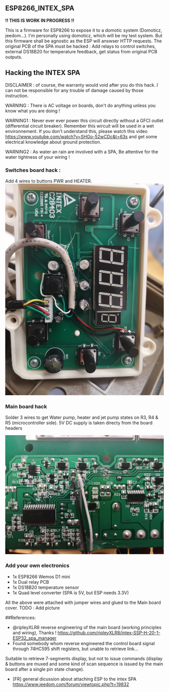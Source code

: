 ## ESP8266_INTEX_SPA

**!! THIS IS WORK IN PROGRESS !!**

This is a firmware for ESP8266 to expose it to a domotic system (Domoticz, jeedom...).
I'm personally using domoticz, which will be my test system. But this firmware shall be agnostic as the ESP will answser HTTP requests.
The original PCB of the SPA must be hacked : Add relays to control switches, external DS18B20 for temperature feedback, get status from original PCB outputs.

## Hacking the INTEX SPA
DISCLAIMER : of course, the warranty would void after you do this hack. 
I can not be responsible for any trouble of damage caused by those instruction.

WARNING : There is AC voltage on boards, don't do anything unless you know what you are doing !

WARNING1 : Never ever ever power this circuit directly without a GFCI outlet (differential circuit breaker). Remember this wircuit will be used in a wet environnement. If you don't understand this, please watch this video https://www.youtube.com/watch?v=SHGo-52wCDc&t=63s and get some electrical knowledge about ground protection.

WARNING2 : As water an rain are involved with a SPA, Be attentive for the water tightness of your wiring !

### Switches board hack :
Add 4 wires to buttons PWR and HEATER.
![Switches](/Hack_Pictures/IMG_20191215_160734.jpg)

### Main board hack
Solder 3 wires to get Water pump, heater and jet pump states on R3, R4 & R5 (microcontroller side).
5V DC supply is taken directy from the board headers

![MainBoardWires](/Hack_Pictures/IMG_20191215_152130.jpg)

### Add your own electronics
* 1x ESP8266 Wemos D1 mini
* 1x Dual relay PCB
* 1x DS18B20 temperature sensor
* 1x Quad level converter (SPA is 5V, but ESP needs 3.3V)

All the above were attached with jumper wires and glued to the Main board cover.
TODO : Add picture


##References:
* @ripleyXLR8 reverse engineering of the main board (working principles and wiring), Thanks !
https://github.com/ripleyXLR8/intex-SSP-H-20-1-ESP32_spa_manager
* Found somebody whom reverse engineered the control board signal through 74HC595 shift registers, but unable to retrieve link...

Suitable to retrieve 7-segments display, but not to issue commands (display & buttons are muxed and some kind of scan sequence is issued by the main board after a single pin state change).

* [FR] general dicussion about attaching ESP to the intex SPA
https://www.jeedom.com/forum/viewtopic.php?t=19832
